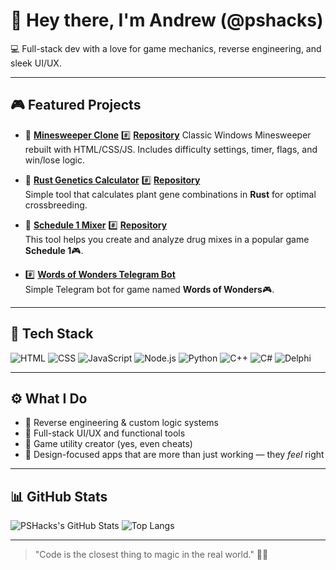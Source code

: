 # 👋 Hey there, I'm Andrew (@pshacks)

💻 Full-stack dev with a love for game mechanics, reverse engineering, and sleek UI/UX.

---

## 🎮 Featured Projects

- 🚩 **[Minesweeper Clone](https://pshacks.github.io/Minesweeper/)**  #️⃣ **[Repository](https://github.com/PSHacks/Minesweeper)**
  Classic Windows Minesweeper rebuilt with HTML/CSS/JS. Includes difficulty settings, timer, flags, and win/lose logic.

- 🌿 **[Rust Genetics Calculator](https://pshacks.github.io/rustGenetics/)** #️⃣ **[Repository](https://github.com/PSHacks/rustGenetics)**  
  Simple tool that calculates plant gene combinations in **Rust** for optimal crossbreeding.

- 🧪 **[Schedule 1 Mixer](https://pshacks.github.io/ScheduleMixer/)** #️⃣ **[Repository](https://github.com/PSHacks/ScheduleMixer)**  
  This tool helps you create and analyze drug mixes in a popular game **Schedule 1**🎮.

- #️⃣ **[Words of Wonders Telegram Bot](https://github.com/PSHacks/Words-Of-Wonders-Telegram-Bot)**  
 Simple Telegram bot for game named **Words of Wonders**🎮.

---

## 🧰 Tech Stack

![HTML](https://img.shields.io/badge/-HTML-E34F26?style=flat&logo=html5&logoColor=white)
![CSS](https://img.shields.io/badge/-CSS-1572B6?style=flat&logo=css3&logoColor=white)
![JavaScript](https://img.shields.io/badge/-JavaScript-F7DF1E?style=flat&logo=javascript&logoColor=black)
![Node.js](https://img.shields.io/badge/-Node.js-339933?style=flat&logo=node.js&logoColor=white)
![Python](https://img.shields.io/badge/-Python-3776AB?style=flat&logo=python&logoColor=white)
![C++](https://img.shields.io/badge/-C++-00599C?style=flat&logo=c%2B%2B&logoColor=white)
![C#](https://img.shields.io/badge/-C%23-239120?style=flat&logo=c-sharp&logoColor=white)
![Delphi](https://img.shields.io/badge/-Delphi-A10000?style=flat&logoColor=white)

---

## ⚙️ What I Do

- 🧠 Reverse engineering & custom logic systems  
- 🎯 Full-stack UI/UX and functional tools  
- 🧬 Game utility creator (yes, even cheats)  
- 🎨 Design-focused apps that are more than just working — they *feel* right

---

## 📊 GitHub Stats

![PSHacks's GitHub Stats](https://github-readme-stats.vercel.app/api?username=pshacks&show_icons=true&theme=tokyonight)
![Top Langs](https://github-readme-stats.vercel.app/api/top-langs/?username=pshacks&layout=compact&theme=tokyonight)

---

> "Code is the closest thing to magic in the real world." 🧙‍♂️
